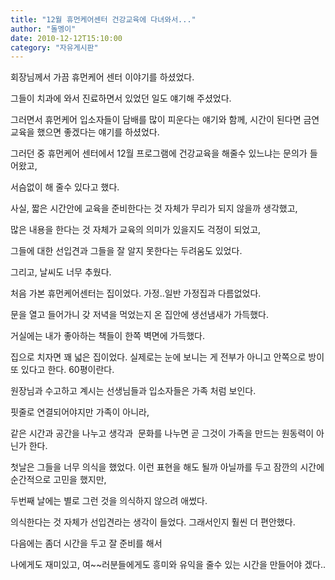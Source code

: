 ```yaml
---
title: "12월 휴먼케어센터 건강교육에 다녀와서..."
author: "돌멩이"
date: 2010-12-12T15:10:00
category: "자유게시판"
---
```


회장님께서 가끔 휴먼케어 센터 이야기를 하셨었다.

그들이 치과에 와서 진료하면서 있었던 일도 얘기해 주셨었다.

그러면서 휴먼케어 입소자들이 담배를 많이 피운다는 얘기와 함께, 시간이 된다면 금연 교육을 했으면 좋겠다는 얘기를 하셨었다.

그러던 중 휴먼케어 센터에서 12월 프로그램에 건강교육을 해줄수 있느냐는 문의가 들어왔고,

서슴없이 해 줄수 있다고 했다.

사실, 짧은 시간안에 교육을 준비한다는 것 자체가 무리가 되지 않을까 생각했고,

많은 내용을 한다는 것 자체가 교육의 의미가 있을지도 걱정이 되었고,

그들에 대한 선입견과 그들을 잘 알지 못한다는 두려움도 있었다.

그리고, 날씨도 너무 추웠다.

처음 가본 휴먼케어센터는 집이었다. 가정..일반 가정집과 다름없었다.

문을 열고 들어가니 갖 저녁을 먹었는지 온 집안에 생선냄새가 가득했다.

거실에는 내가 좋아하는 책들이 한쪽 벽면에 가득했다.

집으로 치자면 꽤 넓은 집이었다. 실제로는 눈에 보니는 게 전부가 아니고 안쪽으로 방이 또 있다고 한다. 60평이란다.

원장님과 수고하고 계시는 선생님들과 입소자들은 가족 처럼 보인다.

핏줄로 연결되어야지만 가족이 아니라,

같은 시간과 공간을 나누고 생각과  문화를 나누면 곧 그것이 가족을 만드는 원동력이 아닌가 한다.

첫날은 그들을 너무 의식을 했었다. 이런 표현을 해도 될까 아닐까를 두고 잠깐의 시간에 순간적으로 고민을 했지만,

두번째 날에는 별로 그런 것을 의식하지 않으려 애썼다.

의식한다는 것 자체가 선입견라는 생각이 들었다. 그래서인지 훨씬 더 편안했다.

다음에는 좀더 시간을 두고 잘 준비를 해서

나에게도 재미있고, 여~~러분들에게도 흥미와 유익을 줄수 있는 시간을 만들어야 겠다..
